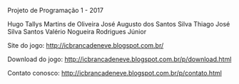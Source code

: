 Projeto de Programação 1 - 2017

Hugo Tallys Martins de Oliveira
José Augusto dos Santos Silva
Thiago José Silva Santos
Valério Nogueira Rodrigues Júnior

Site do jogo:
http://icbrancadeneve.blogspot.com.br/

Download do jogo:
http://icbrancadeneve.blogspot.com.br/p/download.html

Contato conosco: 
http://icbrancadeneve.blogspot.com.br/p/contato.html
